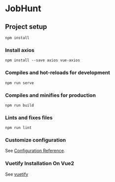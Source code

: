 # JobHunt

## Project setup
```
npm install
```

### Install axios
```
npm install --save axios vue-axios
```

### 

### Compiles and hot-reloads for development
```
npm run serve
```

### Compiles and minifies for production
```
npm run build
```

### Lints and fixes files
```
npm run lint
```

### Customize configuration
See [Configuration Reference](https://cli.vuejs.org/config/).

### Vuetify Installation On Vue2
See [vuetify](https://vuetifyjs.com/en/getting-started/installation/#vue-cli-install)
